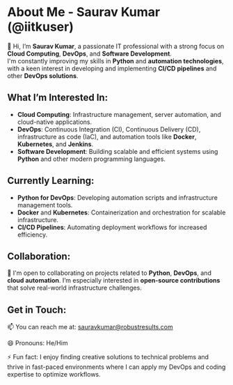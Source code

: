 # About Me - Saurav Kumar (@iitkuser)

👋 Hi, I’m **Saurav Kumar**, a passionate IT professional with a strong focus on **Cloud Computing**, **DevOps**, and **Software Development**.  
I'm constantly improving my skills in **Python** and **automation technologies**, with a keen interest in developing and implementing **CI/CD pipelines** and other **DevOps solutions**.

## What I’m Interested In:
- **Cloud Computing**: Infrastructure management, server automation, and cloud-native applications.
- **DevOps**: Continuous Integration (CI), Continuous Delivery (CD), infrastructure as code (IaC), and automation tools like **Docker**, **Kubernetes**, and **Jenkins**.
- **Software Development**: Building scalable and efficient systems using **Python** and other modern programming languages.

## Currently Learning:
- **Python for DevOps**: Developing automation scripts and infrastructure management tools.
- **Docker** and **Kubernetes**: Containerization and orchestration for scalable infrastructure.
- **CI/CD Pipelines**: Automating deployment workflows for increased efficiency.

## Collaboration:
💞️ I'm open to collaborating on projects related to **Python**, **DevOps**, and **cloud automation**. I’m especially interested in **open-source contributions** that solve real-world infrastructure challenges.

## Get in Touch:
📫 You can reach me at: sauravkumar@robustresults.com

😄 Pronouns: He/Him

⚡ Fun fact: I enjoy finding creative solutions to technical problems and thrive in fast-paced environments where I can apply my DevOps and coding expertise to optimize workflows.


<!---
iitkuser/iitkuser is a ✨ special ✨ repository because its `README.md` (this file) appears on your GitHub profile.
You can click the Preview link to take a look at your changes.
--->
